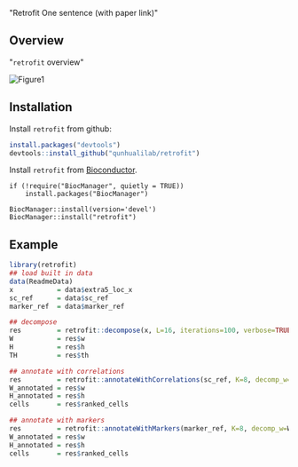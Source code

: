 
"Retrofit One sentence (with paper link)"

## Overview

"`retrofit` overview"

![Figure1](https://user-images.githubusercontent.com/90921267/209952993-4a4a5e49-9638-4dee-acdc-ce6a1f18d870.png)

## Installation

Install `retrofit` from github:

``` r
install.packages("devtools") 
devtools::install_github("qunhualilab/retrofit")
```
Install `retrofit` from [Bioconductor](https://bioconductor.org/packages/devel/bioc/html/retrofit.html).

```{r}
if (!require("BiocManager", quietly = TRUE))
    install.packages("BiocManager")

BiocManager::install(version='devel')
BiocManager::install("retrofit")
```

## Example

``` r
library(retrofit)
## load built in data
data(ReadmeData)
x           = data$extra5_loc_x
sc_ref      = data$sc_ref
marker_ref  = data$marker_ref

## decompose 
res         = retrofit::decompose(x, L=16, iterations=100, verbose=TRUE)
W           = res$w
H           = res$h
TH          = res$th

## annotate with correlations
res         = retrofit::annotateWithCorrelations(sc_ref, K=8, decomp_w=W, decomp_h=H)
W_annotated = res$w
H_annotated = res$h
cells       = res$ranked_cells

## annotate with markers
res         = retrofit::annotateWithMarkers(marker_ref, K=8, decomp_w=W, decomp_h=H)
W_annotated = res$w
H_annotated = res$h
cells       = res$ranked_cells	  
```
